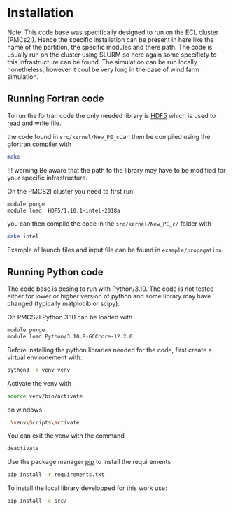# Installation

Note: This code base was specifically designed to run on the ECL cluster (PMCs2I). 
Hence the specific installation can be present in here like the name of the partition, the specific modules and there path. 
The code is usually run on the cluster using SLURM so here again some specificty to this infrastructure can be found.
The simulation can be run locally nonetheless, however it coul be very long in the case of wind farm simulation.



## Running Fortran code 
To run the fortran code the only needed library is [HDF5](https://support.hdfgroup.org/documentation/hdf5/latest/group___f_h5.html) which is used to read and write file.

the code found in `src/kernel/New_PE_c`can then be compiled using the gfortran compiler with 
```bash
make
```
!!! warning
    Be aware that the path to the library may have to be modified for your specific infrastructure.


On the PMCS2I cluster you need to first run: 

```bash
module purge
module load  HDF5/1.10.1-intel-2018a
```

you can then compile the code in the `src/kernel/New_PE_c/` folder with 

```bash
make intel
```

Example of launch files and input file can be found in `example/propagation`.


## Running Python code
The code base is desing to run with Python/3.10. 
The code is not tested either for lower or higher version of python and some library may have changed (typically matplotlib or scipy).

On PMCS2I Python 3.10 can be loaded with 
```bash
module purge 
module load Python/3.10.8-GCCcore-12.2.0
```
Before installing the python libraries needed for the code, first create a virtual environement with:
```bash
python3 -m venv venv
```
Activate the venv with 
```bash
source venv/bin/activate
```
on windows 
```bash
.\venv\Scripts\activate
```
You can exit the venv with the command  
```bash
deactivate
```


Use the package manager [pip](https://pip.pypa.io/en/stable/) to install the requirements 
```bash
pip install -r requirements.txt
```
To install the local library developped for this work use:
```bash
pip install -e src/

